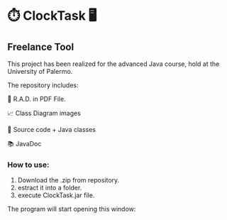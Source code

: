 #   ⏱️ ClockTask 🖥️
## Freelance Tool

This project has been realized for the advanced Java course, hold at the University of Palermo.

The repository includes:

📄 R.A.D. in PDF File.

📈 Class Diagram images

🔨 Source code + Java classes

📚 JavaDoc

### How to use:

1) Download the .zip from repository.
2) estract it into a folder.
3) execute ClockTask.jar file.

The program will start opening this window:
